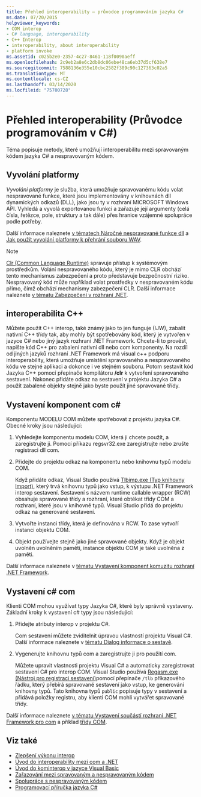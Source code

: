 ```yaml
---
title: Přehled interoperability – průvodce programováním jazyka C#
ms.date: 07/20/2015
helpviewer_keywords:
- COM interop
- C# language, interoperability
- C++ Interop
- interoperability, about interoperability
- platform invoke
ms.assetid: c025b2e0-2357-4c27-8461-118f0090aeff
ms.openlocfilehash: 2c9eb2a8e6c2db8dc06ebe48ca6eb37d5cf638e7
ms.sourcegitcommit: 7588136e355e10cbc2582f389c90c127363c02a5
ms.translationtype: MT
ms.contentlocale: cs-CZ
ms.lasthandoff: 03/14/2020
ms.locfileid: "75700728"
---
```

# <a name="interoperability-overview-c-programming-guide"></a>Přehled interoperability (Průvodce programováním v C#)
Téma popisuje metody, které umožňují interoperabilitu mezi spravovaným kódem jazyka C# a nespravovaným kódem.  
  
## <a name="platform-invoke"></a>Vyvolání platformy  
 *Vyvolání platformy* je služba, která umožňuje spravovanému kódu volat nespravované funkce, které jsou implementovány v knihovnách dll dynamických odkazů (DLL), jako jsou ty v rozhraní MICROSOFT Windows API. Vyhledá a vyvolá exportovanou funkci a zařazuje její argumenty (celá čísla, řetězce, pole, struktury a tak dále) přes hranice vzájemné spolupráce podle potřeby.  
  
Další informace naleznete [v tématech Náročné nespravované funkce dll](../../../framework/interop/consuming-unmanaged-dll-functions.md) a [Jak použít vyvolání platformy k přehrání souboru WAV](./how-to-use-platform-invoke-to-play-a-wave-file.md).
  
> [!NOTE]
> [Clr (Common Language Runtime)](../../../standard/clr.md) spravuje přístup k systémovým prostředkům. Volání nespravovaného kódu, který je mimo CLR obchází tento mechanismus zabezpečení a proto představuje bezpečnostní riziko. Nespravovaný kód může například volat prostředky v nespravovaném kódu přímo, čímž obchází mechanismy zabezpečení CLR. Další informace naleznete [v tématu Zabezpečení v rozhraní .NET](../../../standard/security/index.md).  
  
## <a name="c-interop"></a>interoperabilita C++  
 Můžete použít C++ interop, také známý jako to jen funguje (IJW), zabalit nativní C++ třídy tak, aby mohly být spotřebovány kód, který je vytvořen v jazyce C# nebo jiný jazyk rozhraní .NET Framework. Chcete-li to provést, napište kód C++ pro zabalení nativní dll nebo com komponenty. Na rozdíl od jiných jazyků rozhraní .NET Framework má visual c++ podporu interoperability, která umožňuje umístění spravovaného a nespravovaného kódu ve stejné aplikaci a dokonce i ve stejném souboru. Potom sestavit kód Jazyka C++ pomocí přepínače kompilátoru **/clr** k vytvoření spravovaného sestavení. Nakonec přidáte odkaz na sestavení v projektu Jazyka C# a použít zabalené objekty stejně jako byste použít jiné spravované třídy.  
  
## <a name="exposing-com-components-to-c"></a>Vystavení komponent com c\#
 Komponentu MODELU COM můžete spotřebovat z projektu jazyka C#. Obecné kroky jsou následující:  
  
1. Vyhledejte komponentu modelu COM, která ji chcete použít, a zaregistrujte ji. Pomocí příkazu regsvr32.exe zaregistrujte nebo zrušte registraci dll com.  
  
2. Přidejte do projektu odkaz na komponentu nebo knihovnu typů modelu COM.  
  
     Když přidáte odkaz, Visual Studio používá [Tlbimp.exe (Typ knihovny Import)](../../../framework/tools/tlbimp-exe-type-library-importer.md), který trvá knihovnu typů jako vstup, k výstupu .NET Framework interop sestavení. Sestavení s názvem runtime callable wrapper (RCW) obsahuje spravované třídy a rozhraní, které obtékat třídy COM a rozhraní, které jsou v knihovně typů. Visual Studio přidá do projektu odkaz na generované sestavení.  
  
3. Vytvořte instanci třídy, která je definována v RCW. To zase vytvoří instanci objektu COM.  
  
4. Objekt používejte stejně jako jiné spravované objekty. Když je objekt uvolněn uvolněním paměti, instance objektu COM je také uvolněna z paměti.  
  
 Další informace naleznete v [tématu Vystavení komponent komuzitu rozhraní .NET Framework](../../../framework/interop/exposing-com-components.md).  
  
## <a name="exposing-c-to-com"></a>Vystavení c# com  
 Klienti COM mohou využívat typy Jazyka C#, které byly správně vystaveny. Základní kroky k vystavení c# typy jsou následující:  
  
1. Přidejte atributy interop v projektu C#.  
  
     Com sestavení můžete zviditelnit úpravou vlastností projektu Visual C#. Další informace naleznete v [tématu Dialog informace o sestavě](/visualstudio/ide/reference/assembly-information-dialog-box).  
  
2. Vygenerujte knihovnu typů com a zaregistrujte ji pro použití com.  
  
     Můžete upravit vlastnosti projektu Visual C# a automaticky zaregistrovat sestavení C# pro interop COM. Visual Studio používá [Regasm.exe (Nástroj pro registraci sestavení)](../../../framework/tools/regasm-exe-assembly-registration-tool.md)pomocí přepínače `/tlb` příkazového řádku, který přebírá spravované sestavení jako vstup, ke generování knihovny typů. Tato knihovna typů `public` popisuje typy v sestavení a přidává položky registru, aby klienti COM mohli vytvářet spravované třídy.  
  
 Další informace naleznete [v tématu Vystavení součástí rozhraní .NET Framework pro com](../../../framework/interop/exposing-dotnet-components-to-com.md) a příklad [třídy COM](./example-com-class.md).  
  
## <a name="see-also"></a>Viz také

- [Zlepšení výkonu interop](https://docs.microsoft.com/previous-versions/msp-n-p/ff647812%28v=pandp.10%29)
- [Úvod do interoperability mezi com a .NET](/office/client-developer/outlook/pia/introduction-to-interoperability-between-com-and-net)
- [Úvod do kominterop v jazyce Visual Basic](../../../visual-basic/programming-guide/com-interop/introduction-to-com-interop.md)
- [Zařazování mezi spravovaným a nespravovaným kódem](../../../framework/interop/interop-marshaling.md)
- [Spolupráce s nespravovaným kódem](../../../framework/interop/index.md)
- [Programovací příručka jazyka C#](../index.md)
